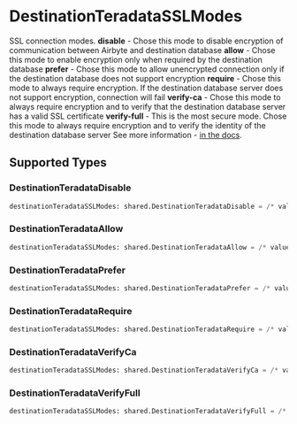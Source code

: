 # DestinationTeradataSSLModes

SSL connection modes. 
 <b>disable</b> - Chose this mode to disable encryption of communication between Airbyte and destination database
 <b>allow</b> - Chose this mode to enable encryption only when required by the destination database
 <b>prefer</b> - Chose this mode to allow unencrypted connection only if the destination database does not support encryption
 <b>require</b> - Chose this mode to always require encryption. If the destination database server does not support encryption, connection will fail
  <b>verify-ca</b> - Chose this mode to always require encryption and to verify that the destination database server has a valid SSL certificate
  <b>verify-full</b> - This is the most secure mode. Chose this mode to always require encryption and to verify the identity of the destination database server
 See more information - <a href="https://teradata-docs.s3.amazonaws.com/doc/connectivity/jdbc/reference/current/jdbcug_chapter_2.html#URL_SSLMODE"> in the docs</a>.


## Supported Types

### DestinationTeradataDisable

```python
destinationTeradataSSLModes: shared.DestinationTeradataDisable = /* values here */
```

### DestinationTeradataAllow

```python
destinationTeradataSSLModes: shared.DestinationTeradataAllow = /* values here */
```

### DestinationTeradataPrefer

```python
destinationTeradataSSLModes: shared.DestinationTeradataPrefer = /* values here */
```

### DestinationTeradataRequire

```python
destinationTeradataSSLModes: shared.DestinationTeradataRequire = /* values here */
```

### DestinationTeradataVerifyCa

```python
destinationTeradataSSLModes: shared.DestinationTeradataVerifyCa = /* values here */
```

### DestinationTeradataVerifyFull

```python
destinationTeradataSSLModes: shared.DestinationTeradataVerifyFull = /* values here */
```

